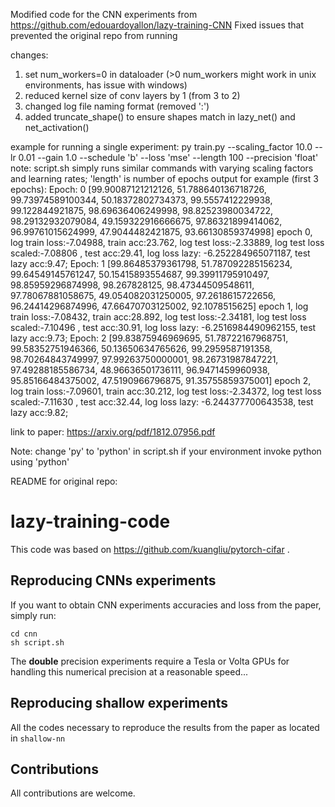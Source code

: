 Modified code for the CNN experiments from https://github.com/edouardoyallon/lazy-training-CNN
Fixed issues that prevented the original repo from running

changes: 
1. set num_workers=0 in dataloader (>0 num_workers might work in unix environments, has issue with windows)
2. reduced kernel size of conv layers by 1 (from 3 to 2)
3. changed log file naming format (removed ':')
4. added truncate_shape() to ensure shapes match in lazy_net() and net_activation()

example for running a single experiment: py train.py --scaling_factor 10.0  --lr 0.01 --gain 1.0 --schedule 'b' --loss 'mse' --length 100 --precision 'float'
note: script.sh simply runs similar commands with varying scaling factors and learning rates; 'length' is number of epochs
output for example (first 3 epochs):
Epoch: 0
[99.90087121212126, 51.788640136718726, 99.73974589100344, 50.18372802734373, 99.5557412229938, 99.122844921875, 98.69636406249998, 98.82523980034722, 98.29132932079084, 49.159322916666675, 97.86321899414062, 96.99761015624999, 47.9044482421875, 93.66130859374998]
epoch 0, log train loss:-7.04988, train acc:23.762, log test loss:-2.33889, log test loss scaled:-7.08806 , test acc:29.41, log loss lazy: -6.252284965071187, test lazy acc:9.47;
Epoch: 1
[99.86485379361798, 51.787092285156234, 99.64549145761247, 50.15415893554687, 99.39911795910497, 98.85959296874998, 98.267828125, 98.47344509548611, 97.78067881058675, 49.054082031250005, 97.2618615722656, 96.24414296874996, 47.66470703125002, 92.1078515625]
epoch 1, log train loss:-7.08432, train acc:28.892, log test loss:-2.34181, log test loss scaled:-7.10496 , test acc:30.91, log loss lazy: -6.2516984490962155, test lazy acc:9.73;
Epoch: 2
[99.83875946969695, 51.78722167968751, 99.58352751946366, 50.13650634765626, 99.2959587191358, 98.70264843749997, 97.99263750000001, 98.26731987847221, 97.49288185586734, 48.96636501736111, 96.9471459960938, 95.85166484375002, 47.5190966796875, 91.35755859375001]
epoch 2, log train loss:-7.09601, train acc:30.212, log test loss:-2.34372, log test loss scaled:-7.11630 , test acc:32.44, log loss lazy: -6.244377700643538, test lazy acc:9.82;

link to paper: https://arxiv.org/pdf/1812.07956.pdf

Note: change 'py' to 'python' in script.sh if your environment invoke python using 'python'

README for original repo:
# lazy-training-code

This code was based on https://github.com/kuangliu/pytorch-cifar . 

## Reproducing CNNs experiments

If you want to obtain CNN experiments accuracies and loss from the paper, simply run:

```
cd cnn
sh script.sh
```

The __double__ precision experiments require a Tesla or Volta GPUs for handling this numerical precision at a reasonable speed...

## Reproducing shallow experiments

All the codes necessary to reproduce the results from the paper as located in `shallow-nn`

## Contributions

All contributions are welcome.
